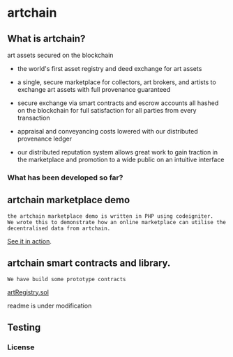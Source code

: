 # artchain

## What is artchain?

art assets secured on the blockchain

* the world's first asset registry and deed exchange for art assets
* a single, secure marketplace for collectors, art brokers, and artists to exchange art assets with full provenance guaranteed

* secure exchange via smart contracts and escrow accounts all hashed on the blockchain for full satisfaction for all parties from every transaction

* appraisal and conveyancing costs lowered with our distributed provenance ledger
* our distributed reputation system allows great work to gain traction in the marketplace and promotion to a wide public on an intuitive interface

### What has been developed so far?

## artchain marketplace demo
```
the artchain marketplace demo is written in PHP using codeigniter.
We wrote this to demonstrate how an online marketplace can utilise the decentralised data from artchain.
```
[See it in action](http://artchainmarketdemo.artchain.org).

## artchain smart contracts and library.
```
We have build some prototype contracts
```

[artRegistry.sol](https://github.com/artchain/artchain/blob/master/contract/artchain/artRegistry.sol)

  readme is under modification
## Testing
### License

